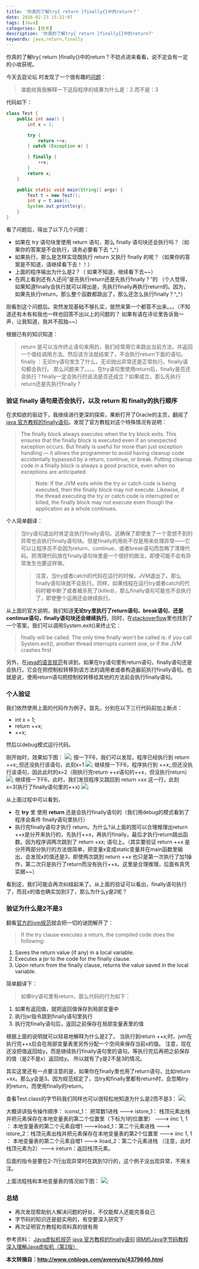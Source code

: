 ```yaml
---
title: '你真的了解try{ return }finally{}中的return？'
date: 2016-02-23 15:22:07
tags: [Java]
categories: [技术]
description: '你真的了解try{ return }finally{}中的return?'
keywords: java,return,finally
---
```

你真的了解try{ return }finally{}中的return？不妨点进来看看，说不定会有一定的小收获呢。
<!--more-->
今天去逛论坛 时发现了一个很有趣的[问题](http://bbs.csdn.net/topics/391005556)：

>谁能给我我解释一下这段程序的结果为什么是：2.而不是：3

代码如下：
~~~ java
class Test {
    public int aaa() {
        int x = 1;

        try {
            return ++x;
        } catch (Exception e) {

        } finally {
            ++x;
        }
        return x;
    }

    public static void main(String[] args) {
        Test t = new Test();
        int y = t.aaa();
        System.out.println(y);
    }
}
~~~
看了问题后，得出了以下几个问题：
* 如果在 try 语句块里使用 return 语句，那么 finally 语句块还会执行吗？（如果你的答案是不会执行，请务必要看下去 ^_^）
* 如果执行，那么是怎样实现既执行 return 又执行 finally 的呢？（如果你的答案是不知道，请继续看下去！！）
* 上面的程序输出为什么是2？（ 如果不知道，继续看下去~~）
* 在网上看到还有人还问“是先执行return还是先执行finally？”的
（个人觉得，如果知道finally会执行就可以得出是，先执行finally再执行return的。因为，如果先执行return，那么整个函数都跳出了，那么还怎么执行finally？^_^）

刚看到这个问题后。突然发现基础不够扎实，居然来第一个都答不出来。。。（不知道还有木有和我也一样也回答不出以上的问题的？ 如果有请在评论里告诉我一声，让我知道，我并不孤独~~）

根据已有的知识知道：
> return 是可以当作终止语句来用的，我们经常用它来跳出当前方法，并返回一个值给调用方法。然后该方法就结束了，不会执行return下面的语句。
finally ：无论try语句发生了什么，无论抛出异常还是正常执行。finally语句都会执行。
那么问题来了。。。。在try语句里使用return后，finally是否还会执行？finally一定会执行的说法是否还成立？如果成立，那么先执行return还是先执行finally？

### **验证 finally 语句是否会执行，以及 return 和 finally的执行顺序**
在求知欲的驱动下，我继续进行更深的探索，果断打开了Oracle的主页，翻阅了[java 官方教程的finally语句](http://docs.oracle.com/javase/tutorial/essential/exceptions/finally.html)。发现了官方教程对这个特殊情况有说明：
> The finally block always executes when the try block exits. This ensures that the finally block is executed even if an unexpected exception occurs. But finally is useful for more than just exception handling — it allows the programmer to avoid having cleanup code accidentally bypassed by a return, continue, or break. Putting cleanup code in a finally block is always a good practice, even when no exceptions are anticipated.
>> Note: If the JVM exits while the try or catch code is being executed, then the finally block may not execute. Likewise, if the thread executing the try or catch code is interrupted or killed, the finally block may not execute even though the application as a whole continues.

个人简单翻译：
> 当try语句退出时肯定会执行finally语句。这确保了即使发了一个意想不到的异常也会执行finally语句块。但是finally的用处不仅是用来处理异常——它可以让程序员不会因为return、continue、或者break语句而忽略了清理代码。把清理代码放在finally语句块里是一个很好的做法，即便可能不会有异常发生也要这样做。
>> 注意，当try或者catch的代码在运行的时候，JVM退出了。那么finally语句块就不会执行。同样，如果线程在运行try或者catch的代码时被中断了或者被杀死了(killed)，那么finally语句可能也不会执行了，即使整个运用还会继续执行。

从上面的官方说明，我们知道**无论try里执行了return语句、break语句、还是continue语句，finally语句块还会继续执行**。同时，在[stackoverflow](http://stackoverflow.com/questions/65035/does-finally-always-execute-in-java/65185#65185)里也找到了一个答案，我们可以调用System.exit()来终止它：
> finally will be called.
The only time finally won't be called is: if you call System.exit(), another thread interrupts current one, or if the JVM crashes first

另外，在[java的语言规范](http://docs.oracle.com/javase/specs/jls/se7/html/jls-14.html#jls-14.17)有讲到，如果在try语句里有return语句，finally语句还是会执行。它会在把控制权转移到该方法的调用者或者构造器前执行finally语句。也就是说，使用return语句把控制权转移给其他的方法前会执行finally语句。

### **个人验证**
我们依然使用上面的代码作为例子。首先，分别在以下三行代码前加上断点：
* int x = 1;
* return ++x;
* ++x;

然后以debug模式运行代码。

刚开始时，效果如下图：
![](http://7xqlat.com1.z0.glb.clouddn.com/java_try_finally_return_01.png-hunterblog);
按一下F6，我们可以发现，程序已经执行到 return ++x;,但还没执行该语句，此刻x=1
![](http://7xqlat.com1.z0.glb.clouddn.com/java_try_finally_return_02.png-hunterblog);
继续按一下F6，程序执行到 ++x;,但还没执行该语句，因此此时的x=2（刚执行完return ++x语句的++x，但没执行return）
![](http://7xqlat.com1.z0.glb.clouddn.com/java_try_finally_return_03.png-hunterblog);
继续按一下F6，此时，我们发现程序又跳回到 return +xx 这一行，此刻x=3(执行了finally语句里的++x)
![](http://7xqlat.com1.z0.glb.clouddn.com/java_try_finally_return_04.png-hunterblog);

从上面过程中可以看到，
* 在 **try** 里 使用 **return** 还是会执行finally语句的（我们用debug的模式看到了程序会条件 finally语句里执行）
* 执行完finally语句才执行 return。为什么?从上面的图可以合理推理出return ++x是分开来执行的，先执行++x，再执行finally，最后才执行return跳出函数。因为程序调两次跳到了 return +xx; 语句上。（其实要验证 return ++x 是分开两部分执行的方法很简单，把变量x变成static变量并在main函数里输出，会发现x的值还是3，即使两次跳到 return ++x 也只是第一次执行了加1操作，第二次只是执行了return而没有执行++x。这里是合理推理，后面有真凭实据~~）

看到这，我们可能会再次纠结起来了。从上面的验证可以看出，finally语句执行了，而且x的值也确实加到3了，那么为什么y是2呢？

### **验证为什么是2不是3**

翻看[官方的jvm规范](http://docs.oracle.com/javase/specs/jvms/se7/html/jvms-4.html#jvms-4.10.2.5)就会把一切的谜团解开了：
> If the try clause executes a return, the compiled code does the following:
1. Saves the return value (if any) in a local variable.
1. Executes a jsr to the code for the finally clause.
1. Upon return from the finally clause, returns the value saved in the local variable.

简单翻译下：
> 如果try语句里有return，那么代码的行为如下：
1. 如果有返回值，就把返回值保存到局部变量中
1. 执行jsr指令跳到finally语句里执行
1. 执行完finally语句后，返回之前保存在局部变量表里的值

根据上面的说明就可以轻易地解释为什么是2了。
当执行到return ++x;时，jvm在执行完++x后会在局部变量表里另外分配一个空间来保存当前x的值。
注意，现在还没把值返回给y，而是继续执行finally语句里的语句。等执行完后再把之前保存的值（是2不是x）返回给y。
所以就有了y是2不是3的情况。

其实这里还有一点要注意的是，如果你在finally里也用了return语句，比如return +xx。那么y会是3。因为规范规定了，当try和finally里都有return时，会忽略try的return，而使用finally的return。

查看Test.class的字节码我们同样也可以很轻松地知道为什么是2而不是3：
![](http://7xqlat.com1.z0.glb.clouddn.com/java_try_finally_return_05.png-hunterblog);

大概讲讲指令操作顺序：
iconst_1： 把常数1进栈 ---> istore_1： 栈顶元素出栈并把元素保存在本地变量表的第二个位置里（下标为1的位置里） ---> iinc 1, 1 ： 本地变量表的第二个元素自增1 --->iload_1：第二个元素进栈 ---> istore_2：栈顶元素出栈并把元素保存在本地变量表的第2个位置里 ---> iinc 1, 1 ： 本地变量表的第二个元素自增1 ---> iload_2：第二个元素进栈 （注意，此时栈顶元素为2）---> ireturn：返回栈顶元素。

后面的指令是要在2-7行出现异常时在跳到12行的，这个例子没出现异常，不用关注。

上面流程栈和本地变量表的情况如下图：
![](http://7xqlat.com1.z0.glb.clouddn.com/java_try_finally_return_06.png-hunterblog);

### **总结**
* 再次发现帮助别人解决问题的好处，不仅能帮人还能完善自己
* 字节码的知识还是挺实用的，有空要深入研究下
* 再次证明官方教程和资料真的很有用

参考资料：
[Java虚拟机规范](http://docs.oracle.com/javase/specs/jvms/se7/html/jvms-4.html#jvms-4.10.2.5)
[java 官方教程的finally语句](http://docs.oracle.com/javase/tutorial/essential/exceptions/finally.html)
[IBM的Java字节码教程](http://www.ibm.com/developerworks/library/it-haggar_bytecode/)
[深入理解Java虚拟机（第2版）](http://book.douban.com/subject/24722612/)

**本文转摘自：http://www.cnblogs.com/averey/p/4379646.html**